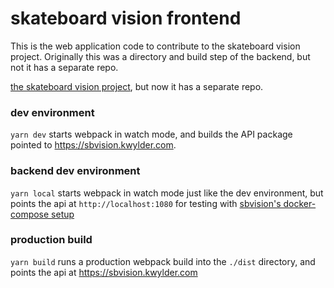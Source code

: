 # skateboard vision frontend

This is the web application code to contribute to the skateboard vision project. Originally this was a directory and build step of the backend, but not it has a separate repo.

[the skateboard vision project](https://github.com/kevinwylder/sbvision), but now it has a separate repo.



### dev environment

`yarn dev` starts webpack in watch mode, and builds the API package pointed to https://sbvision.kwylder.com.

### backend dev environment

`yarn local` starts webpack in watch mode just like the dev environment, but points the api at `http://localhost:1080` for testing with [sbvision's docker-compose setup](https://github.com/kevinwylder/sbvision)

### production build

`yarn build` runs a production webpack build into the `./dist` directory, and points the api at https://sbvision.kwylder.com
